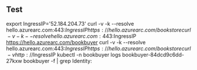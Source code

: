 ## Test

export IngressIP='52.184.204.73'
curl -v -k --resolve hello.azurearc.com:443:$IngressIP https://hello.azurearc.com/bookstore
curl -v -k --resolve hello.azurearc.com:443:$IngressIP https://hello.azurearc.com/bookbuyer
curl -v -k --resolve hello.azurearc.com:443:$IngressIP https://hello.azurearc.com/bookstore
curl -v http://$IngressIP
kubectl -n bookbuyer logs bookbuyer-84dcd9c6dd-27kxw bookbuyer -f | grep Identity:
